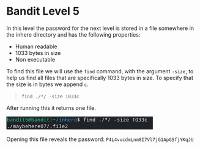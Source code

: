 # Bandit Level 5

In this level the password for the next level is stored in a file somewhere in the inhere directory and has the following properties:

* Human readable
* 1033 bytes in size
* Non executable

To find this file we will use the `find` command, with the argument `-size`, to help us find all files that are specifically 1033 bytes in size. To specify that the size is in bytes we append `c`.
> `find ./*/ -size 1033c`

After running this it returns one file.

![99cb8038.png](../src/99cb8038.png)

Opening this file reveals the password: `P4L4vucdmLnm8I7Vl7jG1ApGSfjYKqJU`
